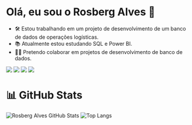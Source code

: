 # Olá, eu sou o Rosberg Alves 👋

- 🛠️ Estou trabalhando em um projeto de desenvolvimento de um banco de dados de operações logísticas.
- 📚 Atualmente estou estudando SQL e Power BI.
- 👨‍💻 Pretendo colaborar em projetos de desenvolvimento de banco de dados.

<div> 
  <a href="https://www.linkedin.com/in/rosbergalves/" target="_blank"><img src="https://img.shields.io/badge/LinkedIn-0077B5?style=for-the-badge&logo=linkedin&logoColor=white" target="_blank"></a> 
 	<a href="https://medium.com/@rosbergalvess" target="_blank"><img src="https://img.shields.io/badge/Medium-12100E?style=for-the-badge&logo=medium&logoColor=white" target="_blank"></a>
  <a href="https://discord" target="_blank"><img src="https://img.shields.io/badge/Discord-7289DA?style=for-the-badge&logo=discord&logoColor=white" target="_blank"></a> 
  <a href = "mailto:rosbergalvess@gmail.com"><img src="https://img.shields.io/badge/Gmail-D14836?style=for-the-badge&logo=gmail&logoColor=white"></a>
</div>

# 📊 GitHub Stats
![Rosberg Alves GitHub Stats](https://github-readme-stats.vercel.app/api?username=rosbergalves&show_icons=true&theme=dark)
![Top Langs](https://github-readme-stats.vercel.app/api/top-langs/?username=rosbergalves&layout=compact&theme=dark)

